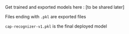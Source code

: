 Get trained and exported models here : [to be shared later]

Files ending with `.pkl` are exported files

`cap-recognizer-v1.pkl` is the final deployed model